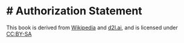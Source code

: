 # # Authorization Statement

This book is derived from [Wikipedia](https://www.wikipedia.org/) and [d2l.ai](https://d2l.ai/), and is licensed under [CC:BY-SA](https://en.wikipedia.org/wiki/Wikipedia:Text_of_the_Creative_Commons_Attribution-ShareAlike_3.0_Unported_License)
